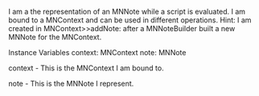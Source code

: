 I am a the representation of an MNNote while a script is evaluated. I am bound to a MNContext and can be used in different operations.
Hint: I am created in MNContext>>addNote: after a MNNoteBuilder built a new MNNote for the MNContext.

Instance Variables
	context:		MNContext
	note:			MNNote

context
	- This is the MNContext I am bound to.

note
	- This is the MNNote I represent.
